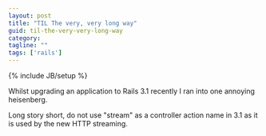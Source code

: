 ```yaml
---
layout: post
title: "TIL The very, very long way"
guid: til-the-very-very-long-way
category:
tagline: ""
tags: ['rails']
---
```

{% include JB/setup %}

Whilst upgrading an application to Rails 3.1 recently I ran into one annoying heisenberg.

Long story short, do not use "stream" as a controller action name in 3.1 as it is used by the new HTTP streaming.
